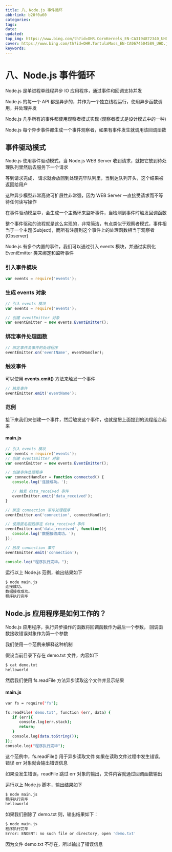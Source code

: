 ```yaml
---
title: 八、Node.js 事件循环
abbrlink: b20f0a60
categories: 
tags: 
date: 
updated: 
top_img: https://www.bing.com/th?id=OHR.CornKernels_EN-CA3194872340_UHD.jpg
cover: https://www.bing.com/th?id=OHR.TortulaMoss_EN-CA0674504589_UHD.jpg
keywords: 
---
```

# 八、Node.js 事件循环

Node.js 是单进程单线程异步 IO 应用程序，通过事件和回调支持并发

Node.js 的每一个 API 都是异步的，并作为一个独立线程运行，使用异步函数调用，并处理并发

Node.js 几乎所有的事件都使用观察者模式实现 (观察者模式是设计模式中的一种)

Node.js 每个异步事件都生成一个事件观察者，如果有事件发生就调用该回调函数

## 事件驱动模式

Node.js 使用事件驱动模式，当 Node.js WEB Server 收到请求，就把它放到待处理队列里然后去服务下一个请求

等到请求完成， 请求就会放回到处理完毕队列里，当到达队列开头，这个结果被返回给用户

这种异步模型非常高效可扩展性非常强，因为 WEB Server 一直接受请求而不等待任何读写操作

在事件驱动模型中，会生成一个主循环来监听事件，当检测到事件时触发回调函数

整个事件驱动的流程就是这么实现的，非常简洁，有点类似于观察者模式，事件相当于一个主题(Subject)，而所有注册到这个事件上的处理函数相当于观察者(Observer)

Node.js 有多个内置的事件，我们可以通过引入 events 模块，并通过实例化 EventEmitter 类来绑定和监听事件

### 引入事件模块

```js
var events = require('events');
```

### 生成 events 对象

```js
// 引入 events 模块
var events = require('events');

// 创建 eventEmitter 对象
var eventEmitter = new events.EventEmitter();
```

### 绑定事件处理函数

```js
// 绑定事件及事件的处理程序
eventEmitter.on('eventName', eventHandler);
```

### 触发事件

可以使用 **events.emit()** 方法来触发一个事件

```js
// 触发事件
eventEmitter.emit('eventName');
```

### 范例

接下来我们来创建一个事件，然后触发这个事件，也就是把上面提到的流程组合起来

#### main.js

```js
// 引入 events 模块
var events = require('events');
// 创建 eventEmitter 对象
var eventEmitter = new events.EventEmitter();

// 创建事件处理程序
var connectHandler = function connected() {
   console.log('连接成功。');

   // 触发 data_received 事件 
   eventEmitter.emit('data_received');
}

// 绑定 connection 事件处理程序
eventEmitter.on('connection', connectHandler);

// 使用匿名函数绑定 data_received 事件
eventEmitter.on('data_received', function(){
   console.log('数据接收成功。');
});

// 触发 connection 事件 
eventEmitter.emit('connection');

console.log("程序执行完毕。");
```

运行以上 Node.js 范例，输出结果如下

```sh
$ node main.js
连接成功。
数据接收成功。
程序执行完毕
```

## Node.js 应用程序是如何工作的？

Node.js 应用程序，执行异步操作的函数将回调函数作为最后一个参数， 回调函数接收错误对象作为第一个参数

我们使用一个范例来解释这种机制

假设当前目录下存在 demo.txt 文件，内容如下

```sh
$ cat demo.txt 
helloworld
```

然后我们使用 fs.readFile 方法异步读取这个文件并显示结果

#### main.js

```sh
var fs = require("fs");

fs.readFile('demo.txt', function (err, data) {
   if (err){
      console.log(err.stack);
      return;
   }
   console.log(data.toString());
});
console.log("程序执行完毕");
```

这个范例中，fs.readFile() 用于异步读取文件 如果在读取文件过程中发生错误，错误 err 对象就会输出错误信息

如果没发生错误，readFile 跳过 err 对象的输出，文件内容就通过回调函数输出

运行以上 Node.js 脚本，输出结果如下

```sh
$ node main.js 
程序执行完毕
helloworld
```

如果我们删除了 demo.txt 则，输出结果如下：

```sh
$ node main.js
程序执行完毕
Error: ENOENT: no such file or directory, open 'demo.txt'
```

因为文件 demo.txt 不存在，所以输出了错误信息